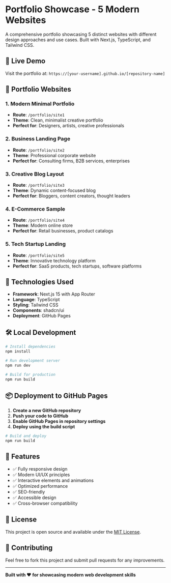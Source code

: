 # Portfolio Showcase - 5 Modern Websites

A comprehensive portfolio showcasing 5 distinct websites with different design approaches and use cases. Built with Next.js, TypeScript, and Tailwind CSS.

## 🌟 Live Demo

Visit the portfolio at: `https://[your-username].github.io/[repository-name]`

## 🎨 Portfolio Websites

### 1. Modern Minimal Portfolio
- **Route**: `/portfolio/site1`
- **Theme**: Clean, minimalist creative portfolio
- **Perfect for**: Designers, artists, creative professionals

### 2. Business Landing Page
- **Route**: `/portfolio/site2`
- **Theme**: Professional corporate website
- **Perfect for**: Consulting firms, B2B services, enterprises

### 3. Creative Blog Layout
- **Route**: `/portfolio/site3`
- **Theme**: Dynamic content-focused blog
- **Perfect for**: Bloggers, content creators, thought leaders

### 4. E-Commerce Sample
- **Route**: `/portfolio/site4`
- **Theme**: Modern online store
- **Perfect for**: Retail businesses, product catalogs

### 5. Tech Startup Landing
- **Route**: `/portfolio/site5`
- **Theme**: Innovative technology platform
- **Perfect for**: SaaS products, tech startups, software platforms

## 🚀 Technologies Used

- **Framework**: Next.js 15 with App Router
- **Language**: TypeScript
- **Styling**: Tailwind CSS
- **Components**: shadcn/ui
- **Deployment**: GitHub Pages

## 🛠️ Local Development

```bash
# Install dependencies
npm install

# Run development server
npm run dev

# Build for production
npm run build
```

## 📦 Deployment to GitHub Pages

1. **Create a new GitHub repository**
2. **Push your code to GitHub**
3. **Enable GitHub Pages in repository settings**
4. **Deploy using the build script**

```bash
# Build and deploy
npm run build
```

## 📱 Features

- ✅ Fully responsive design
- ✅ Modern UI/UX principles
- ✅ Interactive elements and animations
- ✅ Optimized performance
- ✅ SEO-friendly
- ✅ Accessible design
- ✅ Cross-browser compatibility

## 📄 License

This project is open source and available under the [MIT License](LICENSE).

## 🤝 Contributing

Feel free to fork this project and submit pull requests for any improvements.

---

**Built with ❤️ for showcasing modern web development skills**
